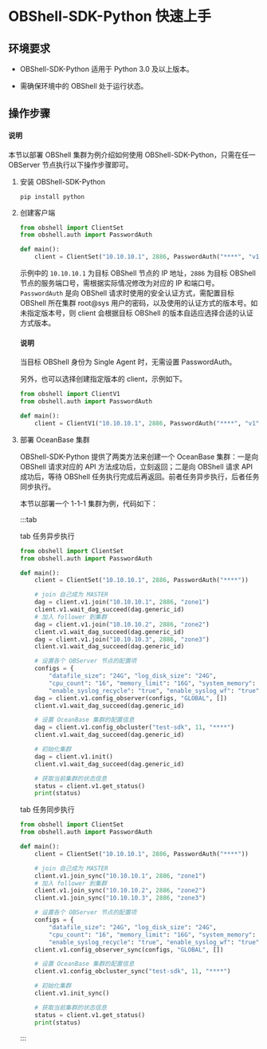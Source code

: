 # OBShell-SDK-Python 快速上手

## 环境要求

* OBShell-SDK-Python 适用于 Python 3.0 及以上版本。

* 需确保环境中的 OBShell 处于运行状态。

## 操作步骤

<main id="notice" type='explain'>
  <h4>说明</h4>
  <p>本节以部署 OBShell 集群为例介绍如何使用 OBShell-SDK-Python，只需在任一 OBServer 节点执行以下操作步骤即可。</p>
</main>

1. 安装 OBShell-SDK-Python

   ```shell
   pip install python
   ```

2. 创建客户端

   ```python
   from obshell import ClientSet
   from obshell.auth import PasswordAuth

   def main():
       client = ClientSet("10.10.10.1", 2886, PasswordAuth("****", "v1"))
   ```

   示例中的 `10.10.10.1` 为目标 OBShell 节点的 IP 地址，`2886` 为目标 OBShell 节点的服务端口号，需根据实际情况修改为对应的 IP 和端口号。`PasswordAuth` 是向 OBShell 请求时使用的安全认证方式，需配置目标 OBShell 所在集群 root@sys 用户的密码，以及使用的认证方式的版本号。如未指定版本号，则 client 会根据目标 OBShell 的版本自适应选择合适的认证方式版本。

   <main id="notice" type='explain'>
     <h4>说明</h4>
     <p>当目标 OBShell 身份为 Single Agent 时，无需设置 PasswordAuth。</p>
   </main>

   另外，也可以选择创建指定版本的 client，示例如下。

   ```python
   from obshell import ClientV1
   from obshell.auth import PasswordAuth

   def main():
       client = ClientV1("10.10.10.1", 2886, PasswordAuth("****", "v1"))
   ```

3. 部署 OceanBase 集群

   OBShell-SDK-Python 提供了两类方法来创建一个 OceanBase 集群：一是向 OBShell 请求对应的 API 方法成功后，立刻返回；二是向 OBShell 请求 API 成功后，等待 OBShell 任务执行完成后再返回。前者任务异步执行，后者任务同步执行。

   本节以部署一个 1-1-1 集群为例，代码如下：

   :::tab

   tab 任务异步执行

   ```python
   from obshell import ClientSet
   from obshell.auth import PasswordAuth

   def main():
       client = ClientSet("10.10.10.1", 2886, PasswordAuth("****"))

       # join 自己成为 MASTER
       dag = client.v1.join("10.10.10.1", 2886, "zone1")
       client.v1.wait_dag_succeed(dag.generic_id)
       # 加入 follower 到集群
       dag = client.v1.join("10.10.10.2", 2886, "zone2")
       client.v1.wait_dag_succeed(dag.generic_id)
       dag = client.v1.join("10.10.10.3", 2886, "zone3")
       client.v1.wait_dag_succeed(dag.generic_id)

       # 设置各个 OBServer 节点的配置项
       configs = {
           "datafile_size": "24G", "log_disk_size": "24G",
           "cpu_count": "16", "memory_limit": "16G", "system_memory": "8G",
           "enable_syslog_recycle": "true", "enable_syslog_wf": "true"}
       dag = client.v1.config_observer(configs, "GLOBAL", [])
       client.v1.wait_dag_succeed(dag.generic_id)

       # 设置 OceanBase 集群的配置信息
       dag = client.v1.config_obcluster("test-sdk", 11, "****")
       client.v1.wait_dag_succeed(dag.generic_id)

       # 初始化集群
       dag = client.v1.init()
       client.v1.wait_dag_succeed(dag.generic_id)

       # 获取当前集群的状态信息
       status = client.v1.get_status()
       print(status)
   ```

   tab 任务同步执行

   ```python
   from obshell import ClientSet
   from obshell.auth import PasswordAuth

   def main():
       client = ClientSet("10.10.10.1", 2886, PasswordAuth("****"))

       # join 自己成为 MASTER
       client.v1.join_sync("10.10.10.1", 2886, "zone1")
       # 加入 follower 到集群
       client.v1.join_sync("10.10.10.2", 2886, "zone2")
       client.v1.join_sync("10.10.10.3", 2886, "zone3")

       # 设置各个 OBServer 节点的配置项
       configs = {
           "datafile_size": "24G", "log_disk_size": "24G",
           "cpu_count": "16", "memory_limit": "16G", "system_memory": "8G",
           "enable_syslog_recycle": "true", "enable_syslog_wf": "true"}
       client.v1.config_observer_sync(configs, "GLOBAL", [])

       # 设置 OceanBase 集群的配置信息
       client.v1.config_obcluster_sync("test-sdk", 11, "****")

       # 初始化集群
       client.v1.init_sync()

       # 获取当前集群的状态信息
       status = client.v1.get_status()
       print(status)
   ```

   :::
